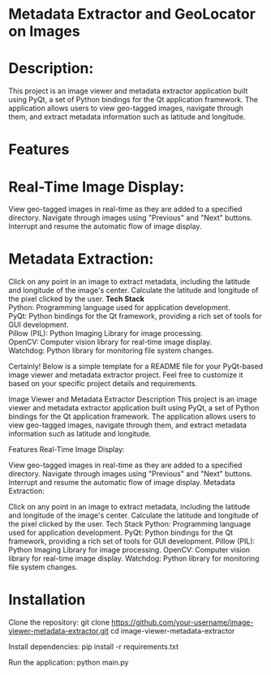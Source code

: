 <h1>Metadata Extractor and GeoLocator on Images</h1>
<h1>Description: </h1>
This project is an image viewer and metadata extractor application built using PyQt, a set of Python bindings for the Qt application framework. The application allows users to view geo-tagged images, navigate through them, and extract metadata information such as latitude and longitude.

<h1>Features</h1>
<h1>Real-Time Image Display:</h1>

View geo-tagged images in real-time as they are added to a specified directory.
Navigate through images using "Previous" and "Next" buttons.
Interrupt and resume the automatic flow of image display.


<h1>Metadata Extraction:</h1>

Click on any point in an image to extract metadata, including the latitude and longitude of the image's center.
Calculate the latitude and longitude of the pixel clicked by the user.
**Tech Stack**<br>
Python: Programming language used for application development.<br>
PyQt: Python bindings for the Qt framework, providing a rich set of tools for GUI development.<br>
Pillow (PIL): Python Imaging Library for image processing.<br>
OpenCV: Computer vision library for real-time image display.<br>
Watchdog: Python library for monitoring file system changes.



Certainly! Below is a simple template for a README file for your PyQt-based image viewer and metadata extractor project. Feel free to customize it based on your specific project details and requirements.

Image Viewer and Metadata Extractor
Description
This project is an image viewer and metadata extractor application built using PyQt, a set of Python bindings for the Qt application framework. The application allows users to view geo-tagged images, navigate through them, and extract metadata information such as latitude and longitude.

Features
Real-Time Image Display:

View geo-tagged images in real-time as they are added to a specified directory.
Navigate through images using "Previous" and "Next" buttons.
Interrupt and resume the automatic flow of image display.
Metadata Extraction:

Click on any point in an image to extract metadata, including the latitude and longitude of the image's center.
Calculate the latitude and longitude of the pixel clicked by the user.
Tech Stack
Python: Programming language used for application development.
PyQt: Python bindings for the Qt framework, providing a rich set of tools for GUI development.
Pillow (PIL): Python Imaging Library for image processing.
OpenCV: Computer vision library for real-time image display.
Watchdog: Python library for monitoring file system changes.

<h1>Installation</h1>

Clone the repository:
git clone https://github.com/your-username/image-viewer-metadata-extractor.git
cd image-viewer-metadata-extractor

Install dependencies:
pip install -r requirements.txt

Run the application:
python main.py
